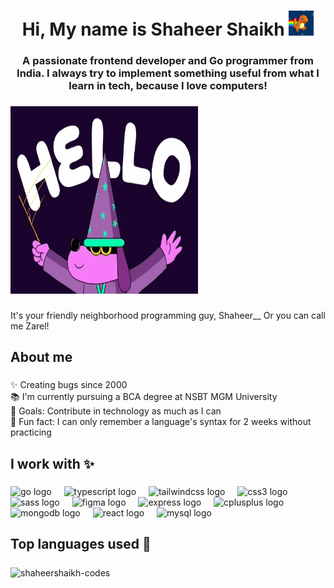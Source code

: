 <h1 align="center">Hi, My name is Shaheer Shaikh <img src="https://raw.githubusercontent.com/shaheershaikh-codes/shaheershaikh-codes/main/charmender.gif" width="40" height="40" /></h1>
<h3 align="center">A passionate frontend developer and Go programmer from India. I always try to implement something useful from what I learn in tech, because I love computers!</h3>

###

<img src="https://raw.githubusercontent.com/shaheershaikh-codes/shaheershaikh-codes/main/welcome.gif" width="300" height="300" />

###

<p align="left">It's your friendly neighborhood programming guy, Shaheer__ Or you can call me Zarel!</p>

###

<h2 align="left">About me</h2>

###

<p align="left">✨ Creating bugs since 2000<br>📚 I'm currently pursuing a BCA degree at NSBT MGM University<br>🎯 Goals: Contribute in technology as much as I can<br>🎲 Fun fact: I can only remember a language's syntax for 2 weeks without practicing</p>

###

<h2 align="left">I work with ✨</h2>

###

<div align="left">
  <img src="https://cdn.jsdelivr.net/gh/devicons/devicon/icons/go/go-original.svg" height="40" alt="go logo"  />
  <img width="12" />
  <img src="https://cdn.jsdelivr.net/gh/devicons/devicon/icons/typescript/typescript-original.svg" height="40" alt="typescript logo"  />
  <img width="12" />
  <img src="https://cdn.jsdelivr.net/gh/devicons/devicon/icons/tailwindcss/tailwindcss-original-wordmark.svg" height="40" alt="tailwindcss logo"  />
  <img width="12" />
  <img src="https://cdn.jsdelivr.net/gh/devicons/devicon/icons/css3/css3-original.svg" height="40" alt="css3 logo"  />
  <img width="12" />
  <img src="https://cdn.jsdelivr.net/gh/devicons/devicon/icons/sass/sass-original.svg" height="40" alt="sass logo"  />
  <img width="12" />
  <img src="https://cdn.jsdelivr.net/gh/devicons/devicon/icons/figma/figma-original.svg" height="40" alt="figma logo"  />
  <img width="12" />
  <img src="https://cdn.jsdelivr.net/gh/devicons/devicon/icons/express/express-original.svg" height="40" alt="express logo"  />
  <img width="12" />
  <img src="https://cdn.jsdelivr.net/gh/devicons/devicon/icons/cplusplus/cplusplus-original.svg" height="40" alt="cplusplus logo"  />
  <img width="12" />
  <img src="https://cdn.jsdelivr.net/gh/devicons/devicon/icons/mongodb/mongodb-original.svg" height="40" alt="mongodb logo"  />
  <img width="12" />
  <img src="https://cdn.jsdelivr.net/gh/devicons/devicon/icons/react/react-original.svg" height="40" alt="react logo"  />
  <img width="12" />
  <img src="https://cdn.jsdelivr.net/gh/devicons/devicon/icons/mysql/mysql-original.svg" height="40" alt="mysql logo"  />
</div>

###

<h2 align="left">Top languages used 🦄</h2>

###

<p><img align="center" src="https://github-readme-stats.vercel.app/api/top-langs?username=shaheershaikh-codes&show_icons=true&locale=en&layout=compact" alt="shaheershaikh-codes" /></p>

###
